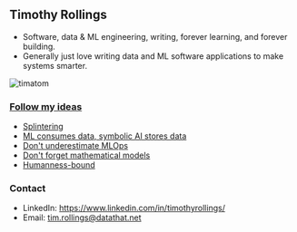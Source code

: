 ## Timothy Rollings

- Software, data & ML engineering, writing, forever learning, and forever building.
- Generally just love writing data and ML software applications to make systems smarter.

<!--![Tim's GitHub stats](https://github-readme-stats.vercel.app/api?username=timatom&count_private=true&show_icons=true&theme=react&bg_color=00000000)-->

<!--![Tim's github activity graph](https://github-readme-activity-graph.cyclic.app/graph?username=timatom&theme=react-dark)-->

<p align="left"> <img src="https://github-readme-activity-graph.cyclic.app/graph?username=timatom&theme=react-dark" alt="timatom" />

### [Follow my ideas](https://www.timsideas.blog/)
 - [Splintering](https://www.timsideas.blog/post/splintering/)
 - [ML consumes data, symbolic AI stores data](https://www.timsideas.blog/post/ml-consumes-data-symbolic-ai-stores-data/)
 - [Don't underestimate MLOps](https://www.timsideas.blog/post/dont-underestimate-mlops/)
 - [Don't forget mathematical models](https://www.timsideas.blog/post/dont-forget-mathematical-models/)
 - [Humanness-bound](https://www.timsideas.blog/post/humanness-bound/)

### Contact

- LinkedIn: https://www.linkedin.com/in/timothyrollings/
- Email: tim.rollings@datathat.net
